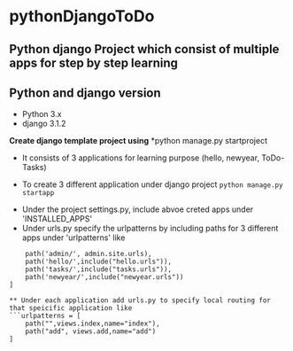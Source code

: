 # pythonDjangoToDo

## Python django Project which consist of multiple apps for step by step learning

## Python and django version
* Python 3.x
* django 3.1.2

**Create django template project using**
*python manage.py startproject

- It consists of 3 applications for learning purpose (hello, newyear, ToDo-Tasks)
* To create 3 different application under django project
```python manage.py startapp```

- Under the project settings.py, include abvoe creted apps under 'INSTALLED_APPS'
- Under urls.py specify the urlpatterns by including paths for 3 different apps under 'urlpatterns' like 
```urlpatterns = [
    path('admin/', admin.site.urls),
    path('hello/',include("hello.urls")),
    path('tasks/',include("tasks.urls")),
    path('newyear/',include("newyear.urls"))
] 

** Under each application add urls.py to specify local routing for that speicific application like
```urlpatterns = [
    path("",views.index,name="index"),
    path("add", views.add,name="add")
]
